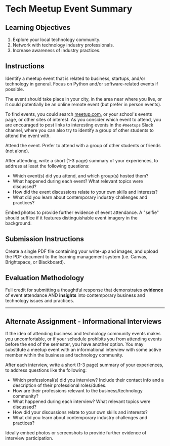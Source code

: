 # Tech Meetup Event Summary

## Learning Objectives

  1. Explore your local technology community.
  2. Network with technology industry professionals.
  3. Increase awareness of industry practices.

## Instructions

Identify a meetup event that is related to business, startups, and/or technology in general. Focus on Python and/or software-related events if possible. 

The event should take place in your city, in the area near where you live, or it could potentially be an online remote event (but prefer in person events). 

To find events, you could search [meetup.com](http://www.meetup.com/), or your school's events page, or other sites of interest. As you consider which event to attend, you are encouraged to post links to interesting events in the `#meetups` Slack channel, where you can also try to identify a group of other students to attend the event with.

Attend the event. Prefer to attend with a group of other students or friends (not alone).

After attending, write a short (1-3 page) summary of your experiences, to address at least the following questions:

 + Which event(s) did you attend, and which group(s) hosted them?
 + What happened during each event? What relevant topics were discussed?
 + How did the event discussions relate to your own skills and interests?
 + What did you learn about contemporary industry challenges and practices?

Embed photos to provide further evidence of event attendance. A "selfie" should suffice if it features distinguishable event imagery in the background.

## Submission Instructions

Create a single PDF file containing your write-up and images, and upload the PDF document to the learning management system (i.e. Canvas, Brightspace, or Blackboard).

## Evaluation Methodology

Full credit for submitting a thoughtful response that demonstrates
 **evidence** of event attendance AND
 **insights** into contemporary business and technology issues and practices.

<hr>

## Alternate Assignment - Informational Interviews

If the idea of attending business and technology community events makes you uncomfortable, or if your schedule prohibits you from attending events before the end of the semester,
 you have another option. You may substitute a meetup event with an informational interview with some active member within the business and technology community.

After each interview, write a short (1-3 page) summary of your experiences,
to address questions like the following:

+ Which professional(s) did you interview? Include their contact info and a description of their professional roles/duties.
+ How are their professions relevant to the business/technology community?
+ What happened during each interview? What relevant topics were discussed?
+ How did your discussions relate to your own skills and interests?
+ What did you learn about contemporary industry challenges and practices?

Ideally embed photos or screenshots to provide further evidence of interview participation.
